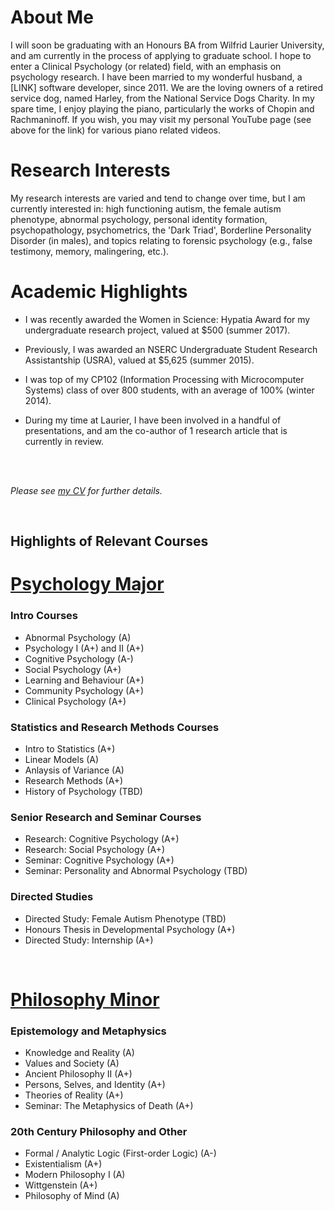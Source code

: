 # About Me

I will soon be graduating with an Honours BA from Wilfrid Laurier University, and am currently in the process of applying to graduate school. I hope to enter a Clinical Psychology (or related) field, with an emphasis on psychology research. I have been married to my wonderful husband, a [LINK] software developer, since 2011. We are the loving owners of a retired service dog, named Harley, from the National Service Dogs Charity. In my spare time, I enjoy playing the piano, particularly the works of Chopin and Rachmaninoff. If you wish, you may visit my personal YouTube page (see above for the link) for various piano related videos.  <br/>


# Research Interests

My research interests are varied and tend to change over time, but I am currently interested in: high functioning autism, the female autism phenotype, abnormal psychology, personal identity formation, psychopathology, psychometrics, the 'Dark Triad', Borderline Personality Disorder (in males), and topics relating to forensic psychology (e.g., false testimony, memory, malingering, etc.). <br/>


# Academic Highlights

 - I was recently awarded the Women in Science: Hypatia Award for my undergraduate research project, valued at $500 (summer 2017). 

 - Previously, I was awarded an NSERC Undergraduate Student Research Assistantship (USRA), valued at $5,625 (summer 2015).

 - I was top of my CP102 (Information Processing with Microcomputer Systems) class of over 800 students, with an average of 100% (winter 2014). 

 - During my time at Laurier, I have been involved in a handful of presentations, and am the co-author of 1 research article that is currently in review. 

 <br/> <br/>

*Please see [my CV](/Barry-CV.pdf) for further details.* 

<br/>


## Highlights of Relevant Courses


# <u>Psychology Major</u>

### Intro Courses

 - Abnormal Psychology (A)
 - Psychology I (A+) and II (A+)
 - Cognitive Psychology (A-)
 - Social Psychology (A+)
 - Learning and Behaviour (A+)
 - Community Psychology (A+)
 - Clinical Psychology (A+)

### Statistics and Research Methods Courses

 - Intro to Statistics (A+)
 - Linear Models (A)
 - Anlaysis of Variance (A)
 - Research Methods (A+)
 - History of Psychology (TBD)

### Senior Research and Seminar Courses

 - Research: Cognitive Psychology (A+)
 - Research: Social Psychology (A+)
 - Seminar: Cognitive Psychology (A+)
 - Seminar: Personality and Abnormal Psychology (TBD)

### Directed Studies

 - Directed Study: Female Autism Phenotype (TBD)
 - Honours Thesis in Developmental Psychology (A+)
 - Directed Study: Internship (A+)

<br/>

# <u> Philosophy Minor </u>

### Epistemology and Metaphysics

 - Knowledge and Reality (A)
 - Values and Society (A)
 - Ancient Philosophy II (A+)
 - Persons, Selves, and Identity (A+)
 - Theories of Reality (A+)
 - Seminar: The Metaphysics of Death (A+)

### 20th Century Philosophy and Other

 - Formal / Analytic Logic (First-order Logic) (A-)
 - Existentialism (A+)
 - Modern Philosophy I (A)
 - Wittgenstein (A+)
 - Philosophy of Mind (A)
